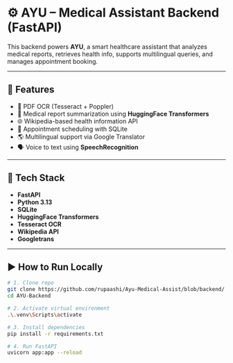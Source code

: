 # ⚙️ AYU – Medical Assistant Backend (FastAPI)

This backend powers **AYU**, a smart healthcare assistant that analyzes medical reports, retrieves health info, supports multilingual queries, and manages appointment booking.

---

## 🚀 Features
- 🧾 PDF OCR (Tesseract + Poppler)
- 💬 Medical report summarization using **HuggingFace Transformers**
- 🌐 Wikipedia-based health information API
- 📅 Appointment scheduling with SQLite
- 🌎 Multilingual support via Google Translator
- 🗣️ Voice to text using **SpeechRecognition**

---

## 🧠 Tech Stack
- **FastAPI**  
- **Python 3.13**  
- **SQLite**  
- **HuggingFace Transformers**  
- **Tesseract OCR**  
- **Wikipedia API**  
- **Googletrans**

---

## ▶️ How to Run Locally
```bash
# 1. Clone repo
git clone https://github.com/rupaashi/Ayu-Medical-Assist/blob/backend/
cd AYU-Backend

# 2. Activate virtual environment
.\.venv\Scripts\activate

# 3. Install dependencies
pip install -r requirements.txt

# 4. Run FastAPI
uvicorn app:app --reload
